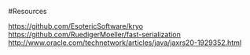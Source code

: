 #Resources

https://github.com/EsotericSoftware/kryo
https://github.com/RuedigerMoeller/fast-serialization
http://www.oracle.com/technetwork/articles/java/jaxrs20-1929352.html
